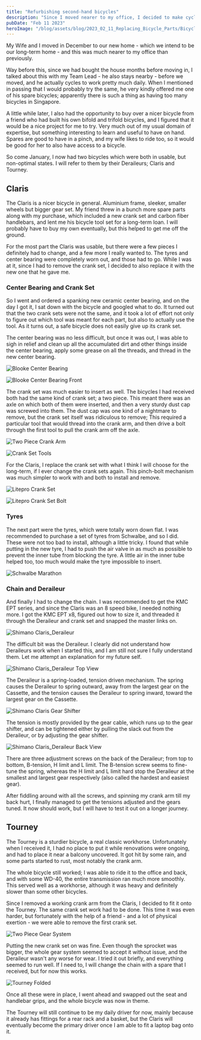 ```yaml
---
title: "Refurbishing second-hand bicycles"
description: "Since I moved nearer to my office, I decided to make cycling part of my commute"
pubDate: "Feb 11 2023"
heroImage: "/blog/assets/blog/2023_02_11_Replacing_Bicycle_Parts/Bicycles.png"
---
```


My Wife and I moved in December to our new home - which we intend to be our long-term home - and this was much nearer to my office than previously.

Way before this, since we had bought the house months before moving in, I talked about this with my Team Lead - he also stays nearby - before we moved, and he actually cycles to work pretty much daily. When I mentioned in passing that I would probably try the same, he very kindly offered me one of his spare bicycles; apparently there is such a thing as having too many bicycles in Singapore. 

A little while later, I also had the opportunity to buy over a nicer bicycle from a friend who had built his own bifold and trifold bicycles, and I figured that it would be a nice project for me to try. Very much out of my usual domain of expertise, but something interesting to learn and useful to have on hand. Spares are good to have in a pinch, and my wife likes to ride too, so it would be good for her to also have access to a bicycle. 

So come January, I now had two bicycles which were both in usable, but non-optimal states. I will refer to them by their Deraileurs; Claris and Tourney.

## Claris

The Claris is a nicer bicycle in general. Aluminium frame, sleeker, smaller wheels but bigger gear set. My friend threw in a bunch more spare parts along with my purchase, which included a new crank set and carbon fiber handlebars, and lent me his bicycle tool set for a long-term loan. I will probably have to buy my own eventually, but this helped to get me off the ground. 

For the most part the Claris was usable, but there were a few pieces I definitely had to change, and a few more I really wanted to. The tyres and center bearing were completely worn out, and those had to go. While I was at it, since I had to remove the crank set, I decided to also replace it with the new one that he gave me. 

### Center Bearing and Crank Set

So I went and ordered a spanking new ceramic center bearing, and on the day I got it, I sat down with the bicycle and googled what to do. It turned out that the two crank sets were not the same, and it took a lot of effort not only to figure out which tool was meant for each part, but also to actually use the tool. As it turns out, a safe bicycle does not easily give up its crank set.

The center bearing was no less difficult, but once it was out, I was able to sigh in relief and clean up all the accumulated dirt and other things inside the center bearing, apply some grease on all the threads, and thread in the new center bearing.

![Blooke Center Bearing](/assets/blog/2023_02_11_Replacing_Bicycle_Parts/Blooke_Center_Bearing_Top_View.png)

![Blooke Center Bearing Front](/assets/blog/2023_02_11_Replacing_Bicycle_Parts/Blooke_Center_Bearing_Front_View.png)

The crank set was much easier to insert as well. The bicycles I had received both had the same kind of crank set; a two piece. This meant there was an axle on which both of them were inserted, and then a very sturdy dust cap was screwed into them. The dust cap was one kind of a nightmare to remove, but the crank set itself was ridiculous to remove; This required a particular tool that would thread into the crank arm, and then drive a bolt through the first tool to pull the crank arm off the axle. 

![Two Piece Crank Arm](/assets/blog/2023_02_11_Replacing_Bicycle_Parts/Two_Piece_Crank_Arm.png)

![Crank Set Tools](/assets/blog/2023_02_11_Replacing_Bicycle_Parts/Crank_Set_Tools.png)

For the Claris, I replace the crank set with what I think I will choose for the long-term, if I ever change the crank sets again. This pinch-bolt mechanism was much simpler to work with and both to install and remove. 

![Litepro Crank Set](/assets/blog/2023_02_11_Replacing_Bicycle_Parts/Litepro_Crank_Arm.png)

![Litepro Crank Set Bolt](/assets/blog/2023_02_11_Replacing_Bicycle_Parts/Litepro_Crank_Arm_Pinch_Bolt.png)

### Tyres

The next part were the tyres, which were totally worn down flat. I was recommended to purchase a set of tyres from Schwalbe, and so I did. These were not too bad to install, although a little tricky. I found that while putting in the new tyre, I had to push the air valve in as much as possible to prevent the inner tube from blocking the tyre. A little air in the inner tube helped too, too much would make the tyre impossible to insert. 

![Schwalbe Marathon](/assets/blog/2023_02_11_Replacing_Bicycle_Parts/Schwalbe_Marathon.png)

### Chain and Deraileur

And finally I had to change the chain. I was recommended to get the KMC EPT series, and since the Claris was an 8 speed bike, I needed nothing more. I got the KMC EPT x8, figured out how to size it, and threaded it through the Deraileur and crank set and snapped the master links on. 

![Shimano Claris_Deraileur](/assets/blog/2023_02_11_Replacing_Bicycle_Parts/Shimano_Claris_Deraileur.png)

The difficult bit was the Deraileur. I clearly did not understand how Deraileurs work when I started this, and I am still not sure I fully understand them. Let me attempt an explanation for my future self. 

![Shimano Claris_Deraileur Top View](/assets/blog/2023_02_11_Replacing_Bicycle_Parts/Shimano_Claris_Deraileur_Top_View.png)

The Deraileur is a spring-loaded, tension driven mechanism. The spring causes the Deraileur to spring outward, away from the largest gear on the Cassette, and the tension causes the Deraileur to spring inward, toward the largest gear on the Cassette. 

![Shimano Claris Gear Shifter](/assets/blog/2023_02_11_Replacing_Bicycle_Parts/Shimano_Claris_Gear_Shifter.png)

The tension is mostly provided by the gear cable, which runs up to the gear shifter, and can be tightened either by pulling the slack out from the Deraileur, or by adjusting the gear shifter. 

![Shimano Claris_Deraileur Back View](/assets/blog/2023_02_11_Replacing_Bicycle_Parts/Shimano_Claris_Deraileur_Back_View.png)

There are three adjustment screws on the back of the Deraileur; from top to bottom, B-tension, H limit and L limit. The B-tension screw seems to fine-tune the spring, whereas the H limit and L limit hard stop the Deraileur at the smallest and largest gear respectively (also called the hardest and easiest gear). 

After fiddling around with all the screws, and spinning my crank arm till my back hurt, I finally managed to get the tensions adjusted and the gears tuned. It now should work, but I will have to test it out on a longer journey.

## Tourney

The Tourney is a sturdier bicycle, a real classic workhorse. Unfortunately when I received it, I had no place to put it while renovations were ongoing, and had to place it near a balcony uncovered. It got hit by some rain, and some parts started to rust, most notably the crank arm.

The whole bicycle still worked; I was able to ride it to the office and back, and with some WD-40, the entire transmission ran much more smoothly. This served well as a workhorse, although it was heavy and definitely slower than some other bicycles. 

Since I removed a working crank arm from the Claris, I decided to fit it onto the Tourney. The same crank set work had to be done. This time it was even harder, but fortunately with the help of a friend - and a lot of physical exertion - we were able to remove the first crank set. 

![Two Piece Gear System](/assets/blog/2023_02_11_Replacing_Bicycle_Parts/Two_Piece_Gear_System.png)

Putting the new crank set on was fine. Even though the sprocket was bigger, the whole gear system seemed to accept it without issue, and the Deraileur wasn't any worse for wear. I tried it out briefly, and everything seemed to run well. If I need to, I will change the chain with a spare that I received, but for now this works. 

![Tourney Folded](/assets/blog/2023_02_11_Replacing_Bicycle_Parts/Tourney_Folded.png)

Once all these were in place, I went ahead and swapped out the seat and handlebar grips, and the whole bicycle was now in theme. 

The Tourney will still continue to be my daily driver for now, mainly because it already has fittings for a rear rack and a basket, but the Claris will eventually become the primary driver once I am able to fit a laptop bag onto it. 
